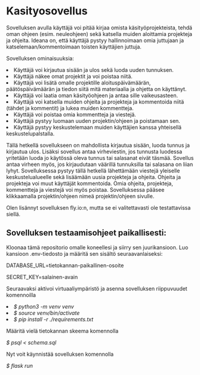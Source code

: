 <h1>Kasityosovellus</h1>

Sovelluksen avulla käyttäjä voi pitää kirjaa omista käsityöprojekteista, tehdä oman ohjeen (esim. neuleohjeen) sekä katsella muiden aloittamia projekteja ja ohjeita. 
Ideana on, että käyttäjä pystyy hallinnoimaan omia juttujaan ja katselemaan/kommentoimaan toisten käyttäjien juttuja.
<p>
Sovelluksen ominaisuuksia:
<p>
<li>Käyttäjä voi kirjautua sisään ja ulos sekä luoda uuden tunnuksen. 

<li>Käyttäjä näkee omat projektit ja voi poistaa niitä. 

<li>Käyttäjä voi lisätä omalle projektille aloituspäivämäärän, päätöspäivämäärän ja tiedon siitä mitä materiaalia ja ohjetta on käyttänyt. 

<li>Käyttäjä voi laatia oman käsityöohjeen ja antaa sille vaikeusasteen.

<li>Käyttäjä voi katsella muiden ohjeita ja projekteja ja kommentoida niitä (tähdet ja kommentit) ja lukea muiden kommentteja. 

<li>Käyttäjä voi poistaa omia kommentteja ja viestejä.

<li>Käyttäjä pystyy luomaan uuden projektin/ohjeen ja poistamaan sen. 

<li> Käyttäjä pystyy keskustelemaan muiden käyttäjien kanssa yhteisellä keskustelupalstalla.
<p>
Tällä hetkellä sovellukseen on mahdollista kirjautua sisään, luoda tunnus ja kirjautua ulos.
Lisäksi sovellus antaa virheviestin, jos tunnusta luodessa yritetään luoda jo käytössä oleva tunnus tai salasanat eivät täsmää.
Sovellus antaa virheen myös, jos kirjaudutaan väärillä tunnuksilla tai salasana on liian lyhyt.
Sovelluksessa pystyy tällä hetkellä lähettämään viestejä yleiselle keskustelualueelle sekä lisäämään uusia projekteja ja ohjeita.
Ohjeita ja projekteja voi muut käyttäjät kommentoida.
Omia ohjeita, projekteja, kommentteja ja viestejä voi myös poistaa.
Sovelluksessa pääsee klikkaamalla projektin/ohjeen nimeä projektin/ohjeen sivulle.
<p>
Olen lisännyt sovelluksen fly.io:n, mutta se ei valitettavasti ole testattavissa siellä.
<p>
<h2>Sovelluksen testaamisohjeet paikallisesti:</h2>
<p>
Kloonaa tämä repositorio omalle koneellesi ja siirry sen juurikansioon. Luo kansioon .env-tiedosto ja määritä sen sisältö seuraavanlaiseksi:
<p>
DATABASE_URL=tietokannan-paikallinen-osoite
<p>
SECRET_KEY=salainen-avain
<p>
Seuraavaksi aktivoi virtuaaliympäristö ja asenna sovelluksen riippuvuudet komennoilla
<li><i>$ python3 -m venv venv</i>
<li><i>$ source venv/bin/activate</i>
<li><i>$ pip install -r ./requirements.txt</i> 
<p>
Määritä vielä tietokannan skeema komennolla
<p>
<i>$ psql < schema.sql</i>
<p>
Nyt voit käynnistää sovelluksen komennolla
<p>
<i>$ flask run<i/>
